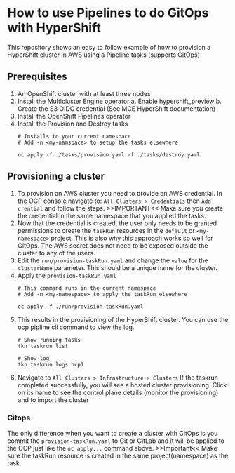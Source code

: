 # How to use Pipelines to do GitOps with HyperShift
This repository shows an easy to follow example of how to provision a HyperShift cluster in AWS using a Pipeline tasks (supports GitOps)

## Prerequisites
1. An OpenShift cluster with at least three nodes
2. Install the Multicluster Engine operator
   a. Enable hypershift_preview
   b. Create the S3 OIDC credential (See MCE HyperShift documentation)
3. Install the OpenShift Pipelines operator
4. Install the Provision and Destroy tasks
    ```shell
    # Installs to your current namespace
    # Add -n <my-namspace> to setup the tasks elsewhere

    oc apply -f ./tasks/provision.yaml -f ./tasks/destroy.yaml
    ```

## Provisioning a cluster
1. To provision an AWS cluster you need to provide an AWS credential. In the OCP console navigate to: `All Clusters > Credentials` then `Add crential` and follow the steps. >>IMPORTANT<< Make sure you create the credential in the same namespace that you applied the tasks.
2. Now that the credential is created, the user only needs to be granted permissions to create the `taskRun` resources in the `default` or `<my-namespace>` project.  This is also why this approach works so well for GitOps. The AWS secret does not need to be exposed outside the cluster to any of the users.
3. Edit the `run/provision-taskRun.yaml` and change the `value` for the `clusterName` parameter. This should be a unique name for the cluster.
4. Apply the `provision-taskRun.yaml`
    ```
    # This command runs in the current namespace
    # Add -n <my-namespace> to apply the taskRun elsewhere

    oc apply -f ./run/provision-taskRun.yaml
    ```
5. This results in the provisioning of the HyperShift cluster. You can use the ocp pipline cli command to view the log.
    ```shell
    # Show running tasks
    tkn taskrun list

    # Show log
    tkn taskrun logs hcp1
    ```
6. Navigate to `All Clusters > Infrastructure > Clusters` If the taskrun completed successfully, you will see a hosted cluster provisioning. Click on its name to see the control plane details (monitor the provisioning) and to import the cluster

### Gitops
The only difference when you want to create a cluster with GitOps is you commit the `provision-taskRun.yaml` to Git or GitLab and it will be applied to the OCP just like the `oc apply...` command above. >>Important<< Make sure the taskRun resource is created in the same project(namespace) as the task.